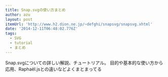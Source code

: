 ```yaml
---
title: Snap.svgの使い方まとめ
author: azu
layout: post
itemUrl: 'http://www.h2.dion.ne.jp/~defghi/snapsvg/snapsvg.xhtml'
date: '2014-12-11T06:48:02.776Z'
tags:
  - SVG
  - tutorial
  - まとめ
---
```

Snap.svgについての詳しい解説、チュートリアル。
目的や基本的な使い方から応用、Raphaël.jsとの違いなどよくまとまってる
